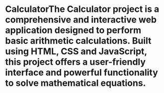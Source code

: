 # CalculatorThe Calculator project is a comprehensive and interactive web application designed to perform basic arithmetic calculations. Built using HTML, CSS and JavaScript, this project offers a user-friendly interface and powerful functionality to solve mathematical equations.
